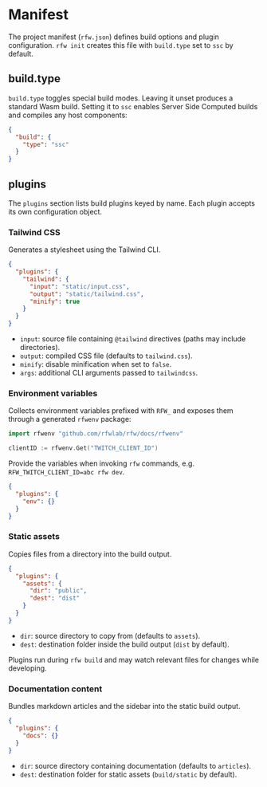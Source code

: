 # Manifest

The project manifest (`rfw.json`) defines build options and plugin configuration. `rfw init` creates this file with `build.type` set to `ssc` by default.

## build.type

`build.type` toggles special build modes. Leaving it unset produces a standard Wasm build. Setting it to `ssc` enables Server Side Computed builds and compiles any host components:

```json
{
  "build": {
    "type": "ssc"
  }
}
```

## plugins

The `plugins` section lists build plugins keyed by name. Each plugin accepts its own configuration object.

### Tailwind CSS

Generates a stylesheet using the Tailwind CLI.

```json
{
  "plugins": {
    "tailwind": {
      "input": "static/input.css",
      "output": "static/tailwind.css",
      "minify": true
    }
  }
}
```

- `input`: source file containing `@tailwind` directives (paths may include directories).
- `output`: compiled CSS file (defaults to `tailwind.css`).
- `minify`: disable minification when set to `false`.
- `args`: additional CLI arguments passed to `tailwindcss`.

### Environment variables

Collects environment variables prefixed with `RFW_` and exposes them through a
generated `rfwenv` package:

```go
import rfwenv "github.com/rfwlab/rfw/docs/rfwenv"

clientID := rfwenv.Get("TWITCH_CLIENT_ID")
```

Provide the variables when invoking `rfw` commands, e.g.
`RFW_TWITCH_CLIENT_ID=abc rfw dev`.

```json
{
  "plugins": {
    "env": {}
  }
}
```

### Static assets

Copies files from a directory into the build output.

```json
{
  "plugins": {
    "assets": {
      "dir": "public",
      "dest": "dist"
    }
  }
}
```

- `dir`: source directory to copy from (defaults to `assets`).
- `dest`: destination folder inside the build output (`dist` by default).

Plugins run during `rfw build` and may watch relevant files for changes while developing.

### Documentation content

Bundles markdown articles and the sidebar into the static build output.

```json
{
  "plugins": {
    "docs": {}
  }
}
```

- `dir`: source directory containing documentation (defaults to `articles`).
- `dest`: destination folder for static assets (`build/static` by default).

